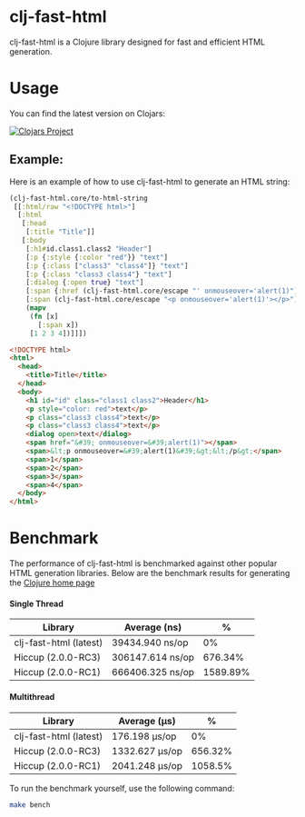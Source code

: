 # clj-fast-html
clj-fast-html is a Clojure library designed for fast and efficient HTML generation.

# Usage
You can find the latest version on Clojars:

[![Clojars Project](http://clojars.org/io.github.panthevm/clj-fast-html/latest-version.svg)](https://clojars.org/io.github.panthevm/clj-fast-html) <br>

## Example:
Here is an example of how to use clj-fast-html to generate an HTML string:
``` clj
(clj-fast-html.core/to-html-string
 [[:html/raw "<!DOCTYPE html>"]
  [:html
   [:head
    [:title "Title"]]
   [:body
    [:h1#id.class1.class2 "Header"]
    [:p {:style {:color "red"}} "text"]
    [:p {:class ["class3" "class4"]} "text"]
    [:p {:class "class3 class4"} "text"]
    [:dialog {:open true} "text"]
    [:span {:href (clj-fast-html.core/escape "' onmouseover='alert(1)")}]
    [:span (clj-fast-html.core/escape "<p onmouseover='alert(1)'></p>")]
    (mapv
     (fn [x]
       [:span x])
     [1 2 3 4])]]])
```
``` html
<!DOCTYPE html>
<html>
  <head>
    <title>Title</title>
  </head>
  <body>
    <h1 id="id" class="class1 class2">Header</h1>
    <p style="color: red">text</p>
    <p class="class3 class4">text</p>
    <p class="class3 class4">text</p>
    <dialog open>text</dialog>
    <span href="&#39; onmouseover=&#39;alert(1)"></span>
    <span>&lt;p onmouseover=&#39;alert(1)&#39;&gt;&lt;/p&gt;</span>
    <span>1</span>
    <span>2</span>
    <span>3</span>
    <span>4</span>
  </body>
</html>
```

# Benchmark
The performance of clj-fast-html is benchmarked against other popular HTML generation libraries. Below are the benchmark results for generating the [Clojure home page](https://clojure.org/)

#### Single Thread
| Library                | Average (ns)     | %        |
|------------------------|------------------|----------|
| clj-fast-html (latest) | 39434.940 ns/op  | 0%       |
| Hiccup (2.0.0-RC3)     | 306147.614 ns/op | 676.34%  |
| Hiccup (2.0.0-RC1)     | 666406.325 ns/op | 1589.89% |

#### Multithread
| Library                | Average (μs)     | %        |
|------------------------|------------------|----------|
| clj-fast-html (latest) | 176.198   μs/op  | 0%       |
| Hiccup (2.0.0-RC3)     | 1332.627  μs/op  | 656.32%  |
| Hiccup (2.0.0-RC1)     | 2041.248  μs/op  | 1058.5%  |

To run the benchmark yourself, use the following command:
``` bash
make bench
```
